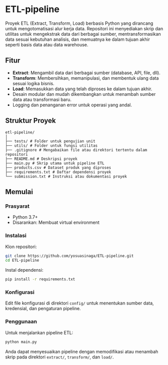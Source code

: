 # ETL-pipeline

Proyek ETL (Extract, Transform, Load) berbasis Python yang dirancang untuk mengotomatisasi alur kerja data. Repositori ini menyediakan skrip dan utilitas untuk mengekstrak data dari berbagai sumber, mentransformasikan data sesuai kebutuhan analisis, dan memuatnya ke dalam tujuan akhir seperti basis data atau data warehouse.

## Fitur

- **Extract**: Mengambil data dari berbagai sumber (database, API, file, dll).
- **Transform**: Membersihkan, memanipulasi, dan membentuk ulang data sesuai logika bisnis.
- **Load**: Memasukkan data yang telah diproses ke dalam tujuan akhir.
- Desain modular dan mudah dikembangkan untuk menambah sumber data atau transformasi baru.
- Logging dan penanganan error untuk operasi yang andal.

## Struktur Proyek

```
etl-pipeline/
│
├── tests/ # Folder untuk pengujian unit
├── utils/ # Folder untuk fungsi utilitas
├── .gitignore # Mengabaikan file atau direktori tertentu dalam repositori
├── README.md # Deskripsi proyek
├── main.py # Skrip utama untuk pipeline ETL
├── products.csv # Dataset produk yang diproses
├── requirements.txt # Daftar dependensi proyek
└── submission.txt # Instruksi atau dokumentasi proyek
```

## Memulai

### Prasyarat

- Python 3.7+
- Disarankan: Membuat virtual environment

### Instalasi

Klon repositori:
```bash
git clone https://github.com/yosuasinaga/ETL-pipeline.git
cd ETL-pipeline
```

Instal dependensi:
```bash
pip install -r requirements.txt
```

### Konfigurasi

Edit file konfigurasi di direktori `config/` untuk menentukan sumber data, kredensial, dan pengaturan pipeline.

### Penggunaan

Untuk menjalankan pipeline ETL:
```bash
python main.py
```
Anda dapat menyesuaikan pipeline dengan memodifikasi atau menambah skrip pada direktori `extract/`, `transform/`, dan `load/`.
